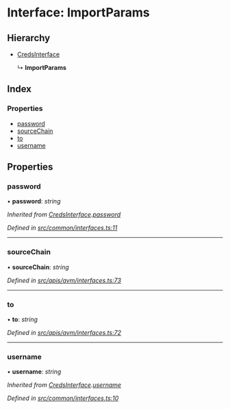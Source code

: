 # Interface: ImportParams

## Hierarchy

- [CredsInterface](common_interfaces.credsinterface)

  ↳ **ImportParams**

## Index

### Properties

- [password](avm_interfaces.importparams#password)
- [sourceChain](avm_interfaces.importparams#sourcechain)
- [to](avm_interfaces.importparams#to)
- [username](avm_interfaces.importparams#username)

## Properties

### password

• **password**: _string_

_Inherited from [CredsInterface](common_interfaces.credsinterface).[password](common_interfaces.credsinterface#password)_

_Defined in [src/common/interfaces.ts:11](https://github.com/chain4travel/caminojs/blob/3883166/src/common/interfaces.ts#L11)_

---

### sourceChain

• **sourceChain**: _string_

_Defined in [src/apis/avm/interfaces.ts:73](https://github.com/chain4travel/caminojs/blob/3883166/src/apis/avm/interfaces.ts#L73)_

---

### to

• **to**: _string_

_Defined in [src/apis/avm/interfaces.ts:72](https://github.com/chain4travel/caminojs/blob/3883166/src/apis/avm/interfaces.ts#L72)_

---

### username

• **username**: _string_

_Inherited from [CredsInterface](common_interfaces.credsinterface).[username](common_interfaces.credsinterface#username)_

_Defined in [src/common/interfaces.ts:10](https://github.com/chain4travel/caminojs/blob/3883166/src/common/interfaces.ts#L10)_
